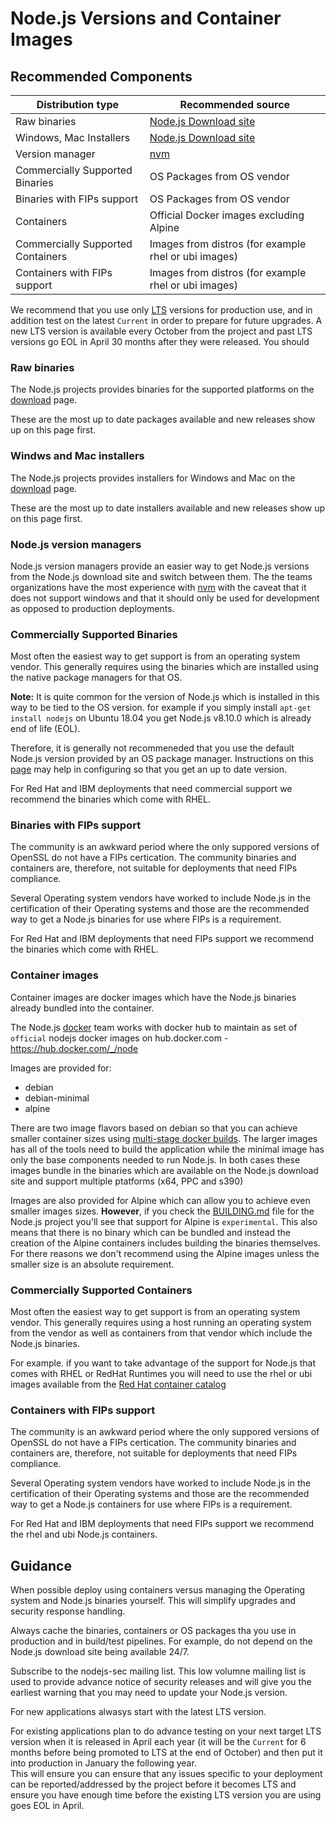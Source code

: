 # Node.js Versions and Container Images

## Recommended Components

| Distribution type                 | Recommended source                                            |
|-----------------------------------|---------------------------------------------------------------|
| Raw binaries                      | [Node.js Download site](https://nodejs.org/en/download/)      |
| Windows, Mac Installers           | [Node.js Download site](https://nodejs.org/en/download/)      |
| Version manager                   | [nvm](https://github.com/nvm-sh/nvm)  |
| Commercially Supported Binaries   | OS Packages from OS vendor                                    |
| Binaries with FIPs support        | OS Packages from OS vendor                                    |
| Containers                        | Official Docker images excluding Alpine                       |
| Commercially Supported Containers | Images from distros (for example rhel or ubi images)          |
| Containers with FIPs support      | Images from distros (for example rhel or ubi images)          |

We recommend that you use only [LTS](https://github.com/nodejs/release#release-phases)
versions for production use, and in addition test on the latest `Current` in order
to prepare for future upgrades. A new LTS version is available every October from the
project and past LTS versions go EOL in April 30 months after they were released.
You should 

### Raw binaries

The Node.js projects provides binaries for the 
supported platforms on the [download](https://nodejs.org/en/download/) page.

These are the most up to date packages available and new releases show
up on this page first.

### Windws and Mac installers

The Node.js projects provides installers for Windows and Mac
on the [download](https://nodejs.org/en/download/) page.

These are the most up to date installers available and new releases show
up on this page first.

### Node.js version managers

Node.js version managers provide an easier way to get Node.js
versions from the Node.js download site and switch between them.
The the teams organizations have the most experience with
[nvm](https://github.com/nvm-sh/nvm)
with the caveat that it does not support windows and that
it should only be used for development as opposed to production
deployments.

### Commercially Supported Binaries

Most often the easiest way to get support is from an operating system
vendor. This generally requires using the binaries which are 
installed using the native package managers for that OS.

**Note:** It is quite common for the version of Node.js which
is installed in this way to be tied to the OS version.
for example if you simply install `apt-get install nodejs` on
Ubuntu 18.04 you get Node.js v8.10.0 which is already end of life (EOL). 

Therefore, it is generally not recommeneded that you use the default
Node.js version provided by an OS package manager. Instructions
on this [page](https://nodejs.org/en/download/package-manager/) may
help in configuring so that you get an up to date version.

For Red Hat and IBM deployments that need commercial support
we recommend the binaries which come with RHEL.

### Binaries with FIPs support  

The community is an awkward period where the only suppored versions
of OpenSSL do not have a FIPs certication. The community binaries
and containers are, therefore, not suitable for deployments that
need FIPs compliance.  

Several Operating system vendors have worked to include Node.js in
the certification of their Operating systems and those are the
recommended way to get a Node.js binaries for use where FIPs is
a requirement.

For Red Hat and IBM deployments that need FIPs support
we recommend the binaries which come with RHEL.

### Container images 

Container images are docker images which have the Node.js binaries already
bundled into the container.

The Node.js [docker](https://github.com/nodejs/docker-node) team works with docker hub
to maintain as set of `official` nodejs docker images on hub.docker.com - 
https://hub.docker.com/_/node

Images are provided for:
  * debian
  * debian-minimal
  * alpine

There are two image flavors based on debian so that you can achieve smaller container
sizes using [multi-stage docker builds](https://docs.docker.com/develop/develop-images/multistage-build/).
The larger images has all of the tools need to build the application while
the minimal image has only the base components needed to run Node.js. In both cases
these images bundle in the binaries which are available on the Node.js download
site and support multiple ptatforms (x64, PPC and s390)

Images are also provided for Alpine which can allow you to achieve even smaller
images sizes. **However**, if you check the
[BUILDING.md](https://github.com/nodejs/node/blob/master/BUILDING.md)
file for the Node.js project you'll see that support for Alpine is `experimental`.
This also means that there is no binary which can be bundled and instead
the creation of the Alpine containers includes building the binaries
themselves. For there reasons we don't recommend using the Alpine images
unless the smaller size is an absolute requirement.

### Commercially Supported Containers

Most often the easiest way to get support is from an operating system
vendor. This generally requires using a host running an operating
system from the vendor as well as containers from that vendor which
include the Node.js binaries.

For example.  if you want to take advantage of the support for
Node.js that comes with RHEL or RedHat Runtimes you will need to use
the rhel or ubi images available from the
[Red Hat container catalog](https://catalog.redhat.com/)

### Containers with FIPs support  

The community is an awkward period where the only suppored versions
of OpenSSL do not have a FIPs certication. The community binaries
and containers are, therefore, not suitable for deployments that
need FIPs compliance.  

Several Operating system vendors have worked to include Node.js in
the certification of their Operating systems and those are the
recommended way to get a Node.js containers for use where FIPs is
a requirement.

For Red Hat and IBM deployments that need FIPs support
we recommend the rhel and ubi Node.js containers.

## Guidance

When possible deploy using containers versus managing the Operating system
and Node.js binaries yourself. This will simplify upgrades and security
response handling.

Always cache the binaries, containers or OS packages tha you use in
production and in build/test pipelines. For example, do not depend
on the Node.js download site being available 24/7.

Subscribe to the nodejs-sec mailing list. This low volumne
mailing list is used to provide advance notice of security releases
and will give you the earliest warning that you may need
to update your Node.js version.

For new applications alwasys start with the latest LTS version.

For existing applications plan to do advance testing on your next
target LTS version when it is released in April each year (it will be the
`Current` for 6 months before being promoted to LTS at the end of
October) and then put it into production in January the following year.  
This will ensure you can ensure that any issues specific to your
deployment can be reported/addressed by the project before it
becomes LTS and ensure you have enough time before the existing LTS
version you are using goes EOL in April.



